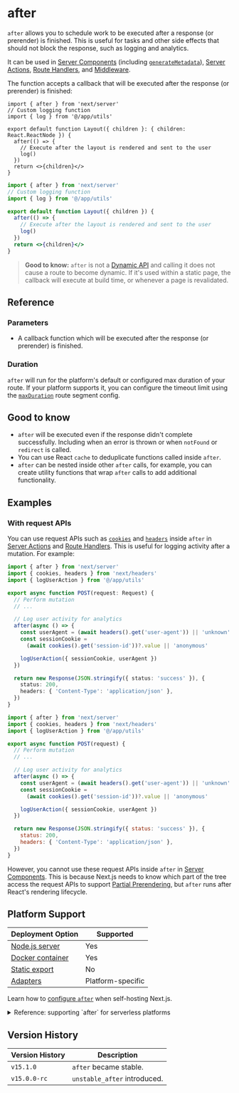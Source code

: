 # after

`after` allows you to schedule work to be executed after a response (or prerender) is finished. This is useful for tasks and other side effects that should not block the response, such as logging and analytics.

It can be used in [Server Components](/docs/app/getting-started/server-and-client-components.md) (including [`generateMetadata`](https://nextjs.org/docs/app/api-reference/functions/generate-metadata)), [Server Actions](/docs/app/getting-started/updating-data.md), [Route Handlers](/docs/app/api-reference/file-conventions/route.md), and [Middleware](/docs/app/api-reference/file-conventions/middleware.md).

The function accepts a callback that will be executed after the response (or prerender) is finished:

```tsx filename="app/layout.tsx" switcher
import { after } from 'next/server'
// Custom logging function
import { log } from '@/app/utils'

export default function Layout({ children }: { children: React.ReactNode }) {
  after(() => {
    // Execute after the layout is rendered and sent to the user
    log()
  })
  return <>{children}</>
}
```

```jsx filename="app/layout.jsx" switcher
import { after } from 'next/server'
// Custom logging function
import { log } from '@/app/utils'

export default function Layout({ children }) {
  after(() => {
    // Execute after the layout is rendered and sent to the user
    log()
  })
  return <>{children}</>
}
```

> **Good to know:** `after` is not a [Dynamic API](/docs/app/getting-started/partial-prerendering.md#dynamic-rendering) and calling it does not cause a route to become dynamic. If it's used within a static page, the callback will execute at build time, or whenever a page is revalidated.

## Reference

### Parameters

* A callback function which will be executed after the response (or prerender) is finished.

### Duration

`after` will run for the platform's default or configured max duration of your route. If your platform supports it, you can configure the timeout limit using the [`maxDuration`](/docs/app/api-reference/file-conventions/route-segment-config.md#maxduration) route segment config.

## Good to know

* `after` will be executed even if the response didn't complete successfully. Including when an error is thrown or when `notFound` or `redirect` is called.
* You can use React `cache` to deduplicate functions called inside `after`.
* `after` can be nested inside other `after` calls, for example, you can create utility functions that wrap `after` calls to add additional functionality.

## Examples

### With request APIs

You can use request APIs such as [`cookies`](/docs/app/api-reference/functions/cookies.md) and [`headers`](/docs/app/api-reference/functions/headers.md) inside `after` in [Server Actions](/docs/app/getting-started/updating-data.md) and [Route Handlers](/docs/app/api-reference/file-conventions/route.md). This is useful for logging activity after a mutation. For example:

```ts filename="app/api/route.ts" highlight={2,7-9} switcher
import { after } from 'next/server'
import { cookies, headers } from 'next/headers'
import { logUserAction } from '@/app/utils'

export async function POST(request: Request) {
  // Perform mutation
  // ...

  // Log user activity for analytics
  after(async () => {
    const userAgent = (await headers().get('user-agent')) || 'unknown'
    const sessionCookie =
      (await cookies().get('session-id'))?.value || 'anonymous'

    logUserAction({ sessionCookie, userAgent })
  })

  return new Response(JSON.stringify({ status: 'success' }), {
    status: 200,
    headers: { 'Content-Type': 'application/json' },
  })
}
```

```js filename="app/api/route.js" highlight={2,7-9} switcher
import { after } from 'next/server'
import { cookies, headers } from 'next/headers'
import { logUserAction } from '@/app/utils'

export async function POST(request) {
  // Perform mutation
  // ...

  // Log user activity for analytics
  after(async () => {
    const userAgent = (await headers().get('user-agent')) || 'unknown'
    const sessionCookie =
      (await cookies().get('session-id'))?.value || 'anonymous'

    logUserAction({ sessionCookie, userAgent })
  })

  return new Response(JSON.stringify({ status: 'success' }), {
    status: 200,
    headers: { 'Content-Type': 'application/json' },
  })
}
```

However, you cannot use these request APIs inside `after` in [Server Components](/docs/app/getting-started/server-and-client-components.md). This is because Next.js needs to know which part of the tree access the request APIs to support [Partial Prerendering](/docs/app/getting-started/partial-prerendering.md), but `after` runs after React's rendering lifecycle.

## Platform Support

| Deployment Option                                                      | Supported         |
| ---------------------------------------------------------------------- | ----------------- |
| [Node.js server](/docs/app/getting-started/deploying.md#nodejs-server) | Yes               |
| [Docker container](/docs/app/getting-started/deploying.md#docker)      | Yes               |
| [Static export](/docs/app/getting-started/deploying.md#static-export)  | No                |
| [Adapters](/docs/app/getting-started/deploying.md#adapters)            | Platform-specific |

Learn how to [configure `after`](/docs/app/guides/self-hosting.md#after) when self-hosting Next.js.

<details>
<summary>Reference: supporting `after` for serverless platforms</summary>

Using `after` in a serverless context requires waiting for asynchronous tasks to finish after the response has been sent. In Next.js and Vercel, this is achieved using a primitive called `waitUntil(promise)`, which extends the lifetime of a serverless invocation until all promises passed to [`waitUntil`](https://vercel.com/docs/functions/functions-api-reference#waituntil) have settled.

If you want your users to be able to run `after`, you will have to provide your implementation of `waitUntil` that behaves in an analogous way.

When `after` is called, Next.js will access `waitUntil` like this:

```jsx
const RequestContext = globalThis[Symbol.for('@next/request-context')]
const contextValue = RequestContext?.get()
const waitUntil = contextValue?.waitUntil
```

Which means that `globalThis[Symbol.for('@next/request-context')]` is expected to contain an object like this:

```tsx
type NextRequestContext = {
  get(): NextRequestContextValue | undefined
}

type NextRequestContextValue = {
  waitUntil?: (promise: Promise<any>) => void
}
```

Here is an example of the implementation.

```tsx
import { AsyncLocalStorage } from 'node:async_hooks'

const RequestContextStorage = new AsyncLocalStorage<NextRequestContextValue>()

// Define and inject the accessor that next.js will use
const RequestContext: NextRequestContext = {
  get() {
    return RequestContextStorage.getStore()
  },
}
globalThis[Symbol.for('@next/request-context')] = RequestContext

const handler = (req, res) => {
  const contextValue = { waitUntil: YOUR_WAITUNTIL }
  // Provide the value
  return RequestContextStorage.run(contextValue, () => nextJsHandler(req, res))
}
```

</details>

## Version History

| Version History | Description                  |
| --------------- | ---------------------------- |
| `v15.1.0`       | `after` became stable.       |
| `v15.0.0-rc`    | `unstable_after` introduced. |

<!-- markdownlint-configure-file
{
  "MD033": false
}
-->
